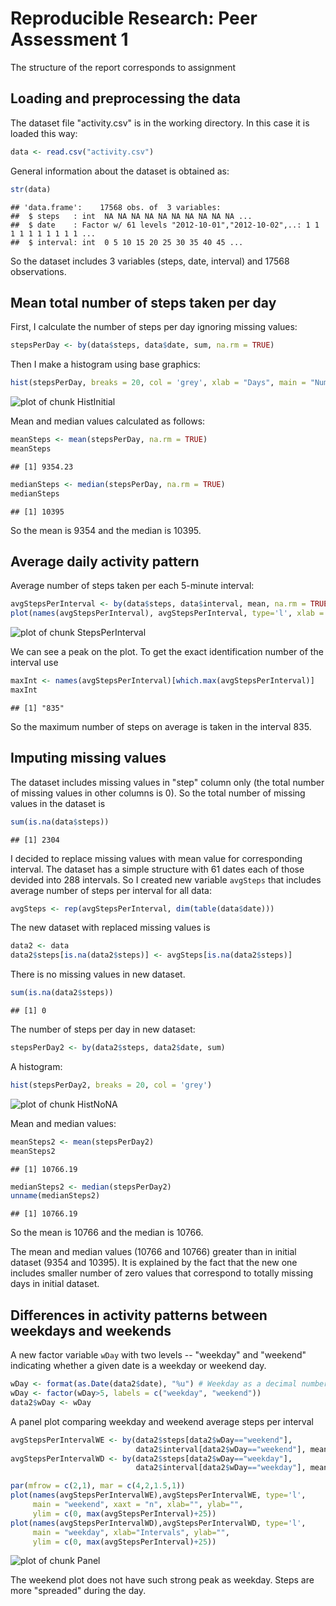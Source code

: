 Reproducible Research: Peer Assessment 1
=========================================
The structure of the report corresponds to assignment
## Loading and preprocessing the data

The dataset file "activity.csv" is in the working directory. In this case it is loaded this way:


```r
data <- read.csv("activity.csv")
```

General information about the dataset is obtained as:

```r
str(data)
```

```
## 'data.frame':	17568 obs. of  3 variables:
##  $ steps   : int  NA NA NA NA NA NA NA NA NA NA ...
##  $ date    : Factor w/ 61 levels "2012-10-01","2012-10-02",..: 1 1 1 1 1 1 1 1 1 1 ...
##  $ interval: int  0 5 10 15 20 25 30 35 40 45 ...
```

So the dataset includes 3 variables (steps, date, interval) and 17568 observations.

## Mean total number of steps taken per day
First, I calculate the number of steps per day ignoring missing values:

```r
stepsPerDay <- by(data$steps, data$date, sum, na.rm = TRUE)
```

Then I make a histogram using base graphics:

```r
hist(stepsPerDay, breaks = 20, col = 'grey', xlab = "Days", main = "Number of steps per day")
```

![plot of chunk HistInitial](figure/HistInitial-1.png) 

Mean and median values calculated as follows:

```r
meanSteps <- mean(stepsPerDay, na.rm = TRUE)
meanSteps
```

```
## [1] 9354.23
```

```r
medianSteps <- median(stepsPerDay, na.rm = TRUE)
medianSteps
```

```
## [1] 10395
```
So the mean is 9354 and the median is 10395.

## Average daily activity pattern
Average number of steps taken per each 5-minute interval:


```r
avgStepsPerInterval <- by(data$steps, data$interval, mean, na.rm = TRUE)
plot(names(avgStepsPerInterval), avgStepsPerInterval, type='l', xlab = "Intervals", ylab = "Average number of steps")
```

![plot of chunk StepsPerInterval](figure/StepsPerInterval-1.png) 

We can see a peak on the plot. To get the exact identification number of the interval use


```r
maxInt <- names(avgStepsPerInterval)[which.max(avgStepsPerInterval)]
maxInt
```

```
## [1] "835"
```

So the maximum number of steps on average is taken in the interval 835.

## Imputing missing values

The dataset includes missing values in "step" column only (the total number of missing values in other columns is 0). So the total number of missing values in the dataset is

```r
sum(is.na(data$steps))
```

```
## [1] 2304
```

I decided to replace missing values with mean value for corresponding interval. The dataset has a simple structure with 61 dates each of those devided into 288 intervals. So I created new variable `avgSteps` that includes average number of steps per interval for all data:

```r
avgSteps <- rep(avgStepsPerInterval, dim(table(data$date)))
```

The new dataset with replaced missing values is

```r
data2 <- data
data2$steps[is.na(data2$steps)] <- avgSteps[is.na(data2$steps)] 
```

There is no missing values in new dataset.

```r
sum(is.na(data2$steps))
```

```
## [1] 0
```

The number of steps per day in new dataset:

```r
stepsPerDay2 <- by(data2$steps, data2$date, sum)
```

A histogram:

```r
hist(stepsPerDay2, breaks = 20, col = 'grey')
```

![plot of chunk HistNoNA](figure/HistNoNA-1.png) 

Mean and median values:

```r
meanSteps2 <- mean(stepsPerDay2)
meanSteps2
```

```
## [1] 10766.19
```

```r
medianSteps2 <- median(stepsPerDay2)
unname(medianSteps2)
```

```
## [1] 10766.19
```
So the mean is 10766 and the median is 10766.

The mean and median values (10766 and 10766) greater than in initial dataset (9354 and 10395). It is explained by the fact that the new one includes smaller number of zero values that correspond to totally missing days in initial dataset.

## Differences in activity patterns between weekdays and weekends

A new factor variable `wDay` with two levels -- "weekday" and "weekend" indicating whether a given date is a weekday or weekend day.


```r
wDay <- format(as.Date(data2$date), "%u") # Weekday as a decimal number (1–7, Monday is 1)
wDay <- factor(wDay>5, labels = c("weekday", "weekend"))
data2$wDay <- wDay
```

A panel plot comparing weekday and weekend average steps per interval


```r
avgStepsPerIntervalWE <- by(data2$steps[data2$wDay=="weekend"], 
                            data2$interval[data2$wDay=="weekend"], mean)
avgStepsPerIntervalWD <- by(data2$steps[data2$wDay=="weekday"], 
                            data2$interval[data2$wDay=="weekday"], mean)

par(mfrow = c(2,1), mar = c(4,2,1.5,1))
plot(names(avgStepsPerIntervalWE),avgStepsPerIntervalWE, type='l', 
     main = "weekend", xaxt = "n", xlab="", ylab="", 
     ylim = c(0, max(avgStepsPerInterval)+25))
plot(names(avgStepsPerIntervalWD),avgStepsPerIntervalWD, type='l', 
     main = "weekday", xlab="Intervals", ylab="", 
     ylim = c(0, max(avgStepsPerInterval)+25))
```

![plot of chunk Panel](figure/Panel-1.png) 

The weekend plot does not have such strong peak as weekday. Steps are more "spreaded" during the day.
